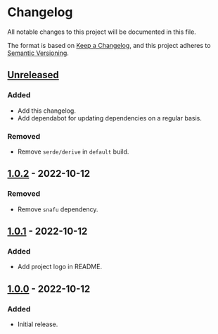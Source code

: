 # Changelog
All notable changes to this project will be documented in this file.

The format is based on [Keep a Changelog](https://keepachangelog.com/en/1.0.0/),
and this project adheres to [Semantic Versioning](https://semver.org/spec/v2.0.0.html).

## [Unreleased]
### Added
- Add this changelog.
- Add dependabot for updating dependencies on a regular basis.
### Removed
- Remove `serde/derive` in `default` build.

## [1.0.2] - 2022-10-12
### Removed
- Remove `snafu` dependency.

## [1.0.1] - 2022-10-12
### Added
- Add project logo in README.

## [1.0.0] - 2022-10-12
### Added
- Initial release.

[Unreleased]: https://github.com/GamePad64/advmac/compare/v1.0.2...HEAD
[1.0.2]: https://github.com/GamePad64/advmac/compare/v1.0.1...v1.0.2
[1.0.1]: https://github.com/GamePad64/advmac/compare/v1.0.0...v1.0.1
[1.0.0]: https://github.com/GamePad64/advmac/releases/tag/v1.0.0